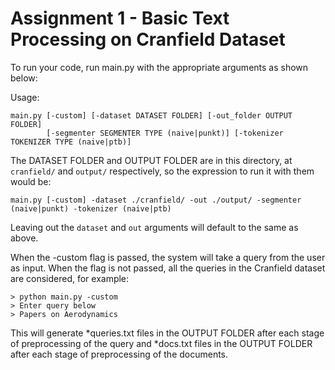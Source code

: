 # Assignment 1 - Basic Text Processing on Cranfield Dataset

To run your code, run main.py with the appropriate arguments as shown below:

Usage: 
````
main.py [-custom] [-dataset DATASET FOLDER] [-out_folder OUTPUT FOLDER]
        [-segmenter SEGMENTER TYPE (naive|punkt)] [-tokenizer TOKENIZER TYPE (naive|ptb)] 
````

The DATASET FOLDER and OUTPUT FOLDER are in this directory, at `cranfield/` and `output/` respectively, so the expression to run it with them would be:

`main.py [-custom] -dataset ./cranfield/ -out ./output/ -segmenter (naive|punkt) -tokenizer (naive|ptb)`

Leaving out the `dataset` and `out` arguments will default to the same as above.

When the -custom flag is passed, the system will take a query from the user as input. When the flag is not passed, all the queries in the Cranfield dataset are considered, for example:

````
> python main.py -custom
> Enter query below
> Papers on Aerodynamics
````

This will generate *queries.txt files in the OUTPUT FOLDER after each stage of preprocessing of the query and *docs.txt files in the OUTPUT FOLDER after each stage of preprocessing of the documents.